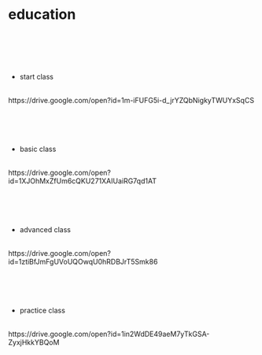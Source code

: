 # education
<br>
<br>
<br>
<br>

- start class
<br>
https://drive.google.com/open?id=1m-iFUFG5i-d_jrYZQbNigkyTWUYxSqCS<br>
<br>
<br>
<br>
<br>

- basic class
<br>
https://drive.google.com/open?id=1XJOhMxZfUm6cQKU271XAIUaiRG7qd1AT<br>
<br>
<br>
<br>
<br>

- advanced class
<br>
https://drive.google.com/open?id=1ztiBfJmFgUVoUQOwqU0hRDBJrT5Smk86<br>
<br>
<br>
<br>
<br>

- practice class
<br>
https://drive.google.com/open?id=1in2WdDE49aeM7yTkGSA-ZyxjHkkYBQoM
